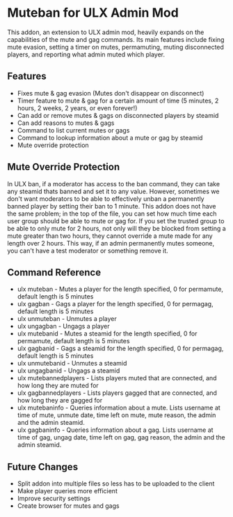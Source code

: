 # Muteban for ULX Admin Mod
This addon, an extension to ULX admin mod, heavily expands on the capabilities of the mute and gag commands. Its main features include fixing mute evasion, setting a timer on mutes, permamuting, muting disconnected players, and reporting what admin muted which player.
## Features
- Fixes mute & gag evasion (Mutes don't disappear on disconnect)
- Timer feature to mute & gag for a certain amount of time (5 minutes, 2 hours, 2 weeks, 2 years, or even forever!)
- Can add or remove mutes & gags on disconnected players by steamid
- Can add reasons to mutes & gags
- Command to list current mutes or gags
- Command to lookup information about a mute or gag by steamid
- Mute override protection

## Mute Override Protection
In ULX ban, if a moderator has access to the ban command, they can take any steamid thats banned and set it to any value. However, sometimes we don't want moderators to be able to effectively unban a permanently banned player by setting their ban to 1 minute. This addon does not have the same problem; in the top of the file, you can set how much time each user group should be able to mute or gag for. If you set the trusted group to be able to only mute for 2 hours, not only will they be blocked from setting a mute greater than two hours, they cannot override a mute made for any length over 2 hours. This way, if an admin permanently mutes someone, you can't have a test moderator or something remove it.

## Command Reference
- ulx muteban <ply> <length> <reason> - Mutes a player for the length specified, 0 for permamute, default length is 5 minutes
- ulx gagban <ply> <length> <reason> - Gags a player for the length specified, 0 for permagag, default length is 5 minutes
- ulx unmuteban <ply> - Unmutes a player
- ulx ungagban <ply> - Ungags a player
- ulx mutebanid <steamid> <length> <reason> - Mutes a steamid for the length specified, 0 for permamute, default length is 5 minutes
- ulx gagbanid <steamid> <length> <reason> - Gags a steamid for the length specified, 0 for permagag, default length is 5 minutes
- ulx unmutebanid <steamid> - Unmutes a steamid
- ulx ungagbanid <steamid> - Ungags a steamid
- ulx mutebannedplayers - Lists players muted that are connected, and how long they are muted for
- ulx gagbannedplayers - Lists players gagged that are connected, and how long they are gagged for
- ulx mutebaninfo <steamid> - Queries information about a mute. Lists username at time of mute, unmute date, time left on mute, mute reason, the admin and the admin steamid.
- ulx gagbaninfo <steamid> - Queries information about a gag. Lists username at time of gag, ungag date, time left on gag, gag reason, the admin and the admin steamid.
 
## Future Changes
- Split addon into multiple files so less has to be uploaded to the client
- Make player queries more efficient
- Improve security settings
- Create browser for mutes and gags
